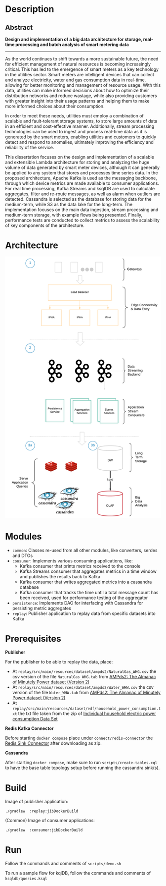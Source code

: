 # Description

## Abstract

**Design and implementation of a big data architecture for storage, real-time processing and batch analysis of smart
metering data**

---

As the world continues to shift towards a more sustainable future, the need for efficient management of natural resources 
is becoming increasingly critical. This has led to the emergence of smart meters as a key technology in the utilities 
sector. Smart meters are intelligent devices that can collect and analyze electricity, water and gas consumption data 
in real-time, allowing for better monitoring and management of resource usage. With this data, utilities can make 
informed decisions about how to optimize their distribution networks and reduce wastage, while also providing customers 
with greater insight into their usage patterns and helping them to make more informed choices about their consumption.

In order to meet these needs, utilities must employ a combination of scalable and fault-tolerant storage systems, to 
store large amounts of data in an efficient and cost-effective manner. Additionally, stream processing technologies can 
be used to ingest and process real-time data as it is generated by the smart meters, enabling utilities and customers to
quickly detect and respond to anomalies, ultimately improving the efficiency and reliability of the service.

This dissertation focuses on the design and implementation of a scalable and extensible Lambda architecture for storing 
and analyzing the huge volume of data generated by smart meter devices, although it can generally be applied to any 
system that stores and processes time series data. In the proposed architecture, Apache Kafka is used as the messaging 
backbone, through which device metrics are made available to consumer applications. For real time processing, Kafka 
Streams and ksqlDB are used to calculate aggregates, filter and re-route messages, as well as alarm when outliers are 
detected. Cassandra is selected as the database for storing data for the medium-term, while S3 as the data lake for the 
long-term. The implementation focuses on the main data ingestion, stream processing and medium-term storage, with 
example flows being presented. Finally, performance tests are conducted to collect metrics to assess the scalability of 
key components of the architecture.

# Architecture

![general-architecture](docs/general-architecture.png)


# Modules

- `common`: Classes re-used from all other modules, like converters, serdes and DTOs
- `consumer`: Implements various consuming applications, like:
  - Kafka consumer that prints metrics received to the console
  - Kafka Streams consumer that aggregates metrics in a time window and publishes the results back to Kafka
  - Kafka consumer that writes aggregated metrics into a cassandra database
  - Kafka consumer that tracks the time until a total message count has been received, used for performance testing of
  the aggregator
- `persistence`: Implements DAO for interfacing with Cassandra for persisting metric aggregates
- `replay`: Publisher application to replay data from specific datasets into Kafka


# Prerequisites

**Publisher**

For the publisher to be able to replay the data, place:
- At `replay/src/main/resources/dataset/ampds2/NaturalGas_WHG.csv` the csv version of the file `NaturalGas_WHG.tab` from
[AMPds2: The Almanac of Minutely Power dataset (Version 2)](https://dataverse.harvard.edu/dataset.xhtml?persistentId=doi:10.7910/DVN/FIE0S4)
- At `replay/src/main/resources/dataset/ampds2/Water_WHW.csv` the csv version of the file `Water_WHW.tab` from
  [AMPds2: The Almanac of Minutely Power dataset (Version 2)](https://dataverse.harvard.edu/dataset.xhtml?persistentId=doi:10.7910/DVN/FIE0S4)
- At `replay/src/main/resources/dataset/edf/household_power_consumption.txt` the txt file taken from the zip of
  [Individual household electric power consumption Data Set](https://archive.ics.uci.edu/ml/datasets/Individual+household+electric+power+consumption)


**Redis Kafka Connector**

Before starting `docker compose` place under `connect/redis-connector` the [Redis Sink Connector](https://www.confluent.io/hub/jcustenborder/kafka-connect-redis) after downloading as zip.


**Cassandra**

After starting `docker compose`, make sure to run `scripts/create-tables.cql` to have the base table
topology setup before running the cassandra sink(s).

# Build

Image of publisher application:
```agsl
./gradlew  :replay:jibDockerBuild
```

(Common) Image of consumer applications:

```agsl
./gradlew  :consumer:jibDockerBuild
```

# Run

Follow the commands and comments of `scripts/demo.sh`

To run a sample flow for kqlDB, follow the commands and comments of `ksqldb/queries.ksql`

